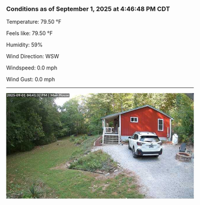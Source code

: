 ### Conditions as of September 1, 2025 at 4:46:48 PM CDT 

Temperature: 79.50 &deg;F

Feels like: 79.50 &deg;F

Humidity: 59%

Wind Direction: WSW

Windspeed: 0.0 mph

Wind Gust: 0.0 mph

---

<img src="./images/latest.jpeg"/>

